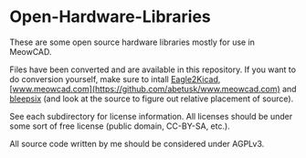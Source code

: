 Open-Hardware-Libraries
===

These are some open source hardware libraries mostly for use in MeowCAD.

Files have been converted and are available in this repository.  If you
want to do conversion yourself, make sure to intall [Eagle2Kicad](https://github.com/abetusk/Eagle2Kicad),
[www.meowcad.com](https://github.com/abetusk/www.meowcad.com) and [bleepsix](https://github.com/abetusk/bleepsix)
(and look at the source to figure out relative placement of source).

See each subdirectory for license information.  All licenses should be under some sort of free license (public
domain, CC-BY-SA, etc.).

All source code written by me should be considered under AGPLv3.
